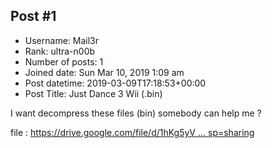 ## Post #1
- Username: Mail3r
- Rank: ultra-n00b
- Number of posts: 1
- Joined date: Sun Mar 10, 2019 1:09 am
- Post datetime: 2019-03-09T17:18:53+00:00
- Post Title: Just Dance 3 Wii (.bin)

I want decompress these files (bin) somebody can help me ?

file : [https://drive.google.com/file/d/1hKg5yV ... sp=sharing](https://drive.google.com/file/d/1hKg5yVZEftJ-lbwQXs8zGHlRsb3q1OiU/view?usp=sharing)
